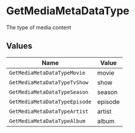 # GetMediaMetaDataType

The type of media content



## Values

| Name                          | Value                         |
| ----------------------------- | ----------------------------- |
| `GetMediaMetaDataTypeMovie`   | movie                         |
| `GetMediaMetaDataTypeTvShow`  | show                          |
| `GetMediaMetaDataTypeSeason`  | season                        |
| `GetMediaMetaDataTypeEpisode` | episode                       |
| `GetMediaMetaDataTypeArtist`  | artist                        |
| `GetMediaMetaDataTypeAlbum`   | album                         |